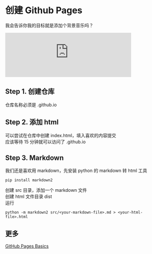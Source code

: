 创建 Github Pages
=================

我会告诉你我的目标就是添加个背景音乐吗？

<div align="left"> 
    <iframe frameborder="no" marginwidth="0" marginheight="0" width=400 height=140 src="https://music.163.com/outchain/player?type=2&id=490602750&auto=0&height=66"></iframe>
</div>

Step 1. 创建仓库
----------------
仓库名称必须是 <your-github-username>.github.io

Step 2. 添加 html
-----------------
可以尝试在仓库中创建 index.html，填入喜欢的内容提交  
应该等待 15 分钟就可以访问了 <your-github-username>.github.io

Step 3. Markdown
----------------
我们还是喜欢用 markdown，先安装 python 的 markdown 转 html 工具  
```
pip install markdown2
```
创建 src 目录，添加一个 markdown 文件  
创建 html 文件目录 dist  
运行
```
python -m markdown2 src/<your-markdown-file>.md > <your-html-file>.html
```

更多
----
[GitHub Pages Basics](https://help.github.com/categories/github-pages-basics/)